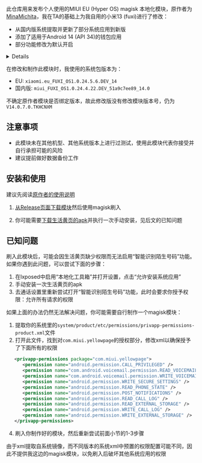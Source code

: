 此仓库用来发布个人使用的MIUI EU (Hyper OS) magisk 本地化模块，原作者为[MinaMichita](https://github.com/MinaMichita/MiuiEULocalizationToolsBox)，我在TA的基础上为我自用的小米13 (fuxi)进行了修改：
- 从国内版系统提取并更新了部分系统应用到新版
- 添加了适用于Android 14 (API 34)的钱包应用
- 部分功能修改为默认开启

<details>

Fonts=true
  
Mipay=true

ContentExtension=true

VirtualSim=true

PersonalAssistant=true

Calendar=true

MiuiIme=true

SogouInput=true

Mms=true

YellowPage=true

AiAsst=true

VoiceAssist=true

VoiceTrigger=true

Weather=true

ThemeManager=true

GboardTheme=true

VideocallBeautify=true

NotificationFilter=true

SoundRecorder=true

RemoveMod=true
</details>

在修改和制作此模块时，我使用的系统包版本为：
- EU: `xiaomi.eu_FUXI_OS1.0.24.5.6.DEV_14`
- 国内版: `miui_FUXI_OS1.0.24.4.22.DEV_51a9c7ee89_14.0`

不确定原作者模块是否绑定版本，故此修改版没有修改模块版本号，仍为`V14.0.7.0.TKHCNXM`

## 注意事项
- 此模块未在其他机型、其他系统版本上进行过测试，使用此模块代表你接受并自行承担可能的风险
- 建议提前做好数据备份工作

## 安装和使用

建议先阅读[原作者的使用说明](https://blog.minamigo.moe/archives/184)

1. [从Release页面下载模块](https://github.com/Patrick-Ze/MiuiEULocalizationToolsBox/releases/latest/download/MiuiLocalization.zip)然后使用magisk刷入

2. 你可能需要[下载生活黄页的apk](https://github.com/Patrick-Ze/MiuiEULocalizationToolsBox/releases/latest/download/MIUIYellowPage.apk)并执行一次手动安装，见后文的已知问题

## 已知问题

刷入此模块后，可能会因生活黄页缺少权限而无法启用“智能识别陌生号码”功能。如果你遇到此问题，可以尝试下面的步骤：

1. 在lxposed中启用“本地化工具箱”并打开设置，点击“允许安装系统应用”
2. 手动安装一次生活黄页的apk
3. 去通话设置里重新尝试打开“智能识别陌生号码”功能，此时会要求你授予权限：允许所有请求的权限

如果上面的办法仍然无法解决问题，你可能需要自行制作一个magisk模块：

1. 提取你的系统里的`system/product/etc/permissions/privapp-permissions-product.xml`文件
2. 打开此文件，找到对`com.miui.yellowpage`的授权部分，修改xml以确保授予了下面所有的权限
```xml
   <privapp-permissions package="com.miui.yellowpage">
      <permission name="android.permission.CALL_PRIVILEGED" />
      <permission name="com.android.voicemail.permission.READ_VOICEMAIL" />
      <permission name="com.android.voicemail.permission.WRITE_VOICEMAIL" />
      <permission name="android.permission.WRITE_SECURE_SETTINGS" />
      <permission name="android.permission.READ_PHONE_STATE" />
      <permission name="android.permission.POST_NOTIFICATIONS" />
      <permission name="android.permission.READ_CALL_LOG" />
      <permission name="android.permission.READ_EXTERNAL_STORAGE" />
      <permission name="android.permission.WRITE_CALL_LOG" />
      <permission name="android.permission.WRITE_EXTERNAL_STORAGE" />
   </privapp-permissions>
```
4. 刷入你制作好的模块，然后重新尝试前面小节的1-3步骤

由于xml提取自系统镜像，而不同版本的系统xml中预置的权限配置可能不同，因此不提供我这边的magisk模块，以免刷入后破坏其他系统应用的权限
